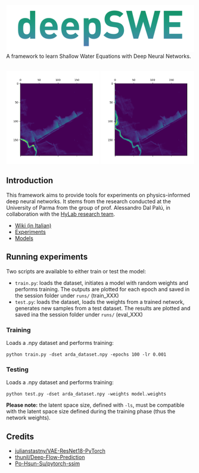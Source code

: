<img src="info/logo.png" width="512"/>
A framework to learn Shallow Water Equations with Deep Neural Networks.
<br/><br/>

<img src="https://github.com/halixness/deepSWE/blob/main/info/prediction_2.gif" width="250" height="250"/> <img src="https://github.com/halixness/deepSWE/blob/main/info/prediction.gif" width="250" height="250"/> 

## Introduction

This framework aims to provide tools for experiments on physics-informed deep neural networks. It stems from the research conducted at the University of Parma from the group of prof. Alessandro Dal Palú, in collaboration with the [HyLab research team](http://www.hylab.unipr.it/it/). 

- [Wiki (in Italian)](https://github.com/halixness/deepSWE/wiki)
- [Experiments](https://github.com/halixness/deepSWE/tree/main/runs)
- [Models](https://github.com/halixness/deepSWE/tree/main/models)

## Running experiments

Two scripts are available to either train or test the model:

- `train.py`: loads the dataset, initiates a model with random weights and performs training. The outputs are plotted for each epoch and saved in the session folder under `runs/` (train_XXX)
- `test.py`: loads the dataset, loads the weights from a trained network, generates new samples from a test dataset. The results are plotted and saved ina the session folder under `runs/` (eval_XXX)

### Training

Loads a .npy dataset and performs training:
```
python train.py -dset arda_dataset.npy -epochs 100 -lr 0.001
```

### Testing

Loads a .npy dataset and performs training:
```
python test.py -dset arda_dataset.npy -weights model.weights
```

**Please note:** the latent space size, defined with `-ls`, must be compatible with the latent space size defined during the training phase (thus the network weights).


## Credits

- [julianstastny/VAE-ResNet18-PyTorch](https://github.com/julianstastny/VAE-ResNet18-PyTorch)
- [thunil/Deep-Flow-Prediction](https://github.com/thunil/Deep-Flow-Prediction)
- [Po-Hsun-Su/pytorch-ssim](https://github.com/Po-Hsun-Su/pytorch-ssim)

